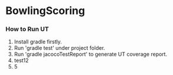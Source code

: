 # BowlingScoring
### How to Run UT
1. Install gradle firstly.
2. Run 'gradle test' under project folder.
3. Run 'gradle jacocoTestReport' to generate UT coverage report. 
4. test12
5. 5
